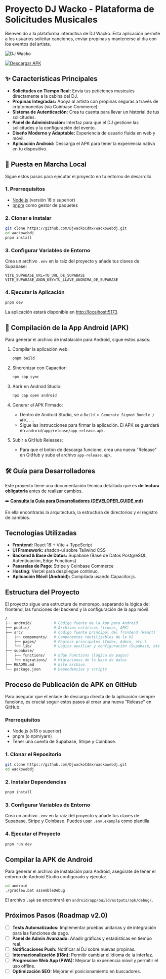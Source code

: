 # Proyecto DJ Wacko - Plataforma de Solicitudes Musicales

Bienvenido a la plataforma interactiva de DJ Wacko. Esta aplicación permite a los usuarios solicitar canciones, enviar propinas y mantenerse al día con los eventos del artista.

![DJ Wacko](src/assets/dj-wacko-main-logo.gif)

[![Descargar APK](https://img.shields.io/badge/Descargar-APK-brightgreen.svg)](https://github.com/DjwackoCdmx/wackowebdj/releases/latest/download/app-release.apk)

## ✨ Características Principales

- **Solicitudes en Tiempo Real:** Envía tus peticiones musicales directamente a la cabina del DJ.
- **Propinas Integradas:** Apoya al artista con propinas seguras a través de criptomonedas (vía Coinbase Commerce).
- **Sistema de Autenticación:** Crea tu cuenta para llevar un historial de tus solicitudes.
- **Panel de Administración:** Interfaz para que el DJ gestione las solicitudes y la configuración del evento.
- **Diseño Moderno y Adaptable:** Experiencia de usuario fluida en web y móvil.
- **Aplicación Android:** Descarga el APK para tener la experiencia nativa en tu dispositivo.

## 🚀 Puesta en Marcha Local

Sigue estos pasos para ejecutar el proyecto en tu entorno de desarrollo.

### 1. Prerrequisitos

- [Node.js](https://nodejs.org/) (versión 18 o superior)
- [pnpm](https://pnpm.io/installation) como gestor de paquetes

### 2. Clonar e Instalar

```bash
git clone https://github.com/DjwackoCdmx/wackowebdj.git
cd wackowebdj
pnpm install
```

### 3. Configurar Variables de Entorno

Crea un archivo `.env` en la raíz del proyecto y añade tus claves de Supabase:

```env
VITE_SUPABASE_URL=TU_URL_DE_SUPABASE
VITE_SUPABASE_ANON_KEY=TU_LLAVE_ANONIMA_DE_SUPABASE
```

### 4. Ejecutar la Aplicación

```bash
pnpm dev
```

La aplicación estará disponible en [http://localhost:5173](http://localhost:5173).

## 📲 Compilación de la App Android (APK)

Para generar el archivo de instalación para Android, sigue estos pasos:

1. Compilar la aplicación web:

   ```bash
   pnpm build
   ```

2. Sincronizar con Capacitor:

   ```bash
   npx cap sync
   ```

3. Abrir en Android Studio:

   ```bash
   npx cap open android
   ```

4. Generar el APK Firmado:
   - Dentro de Android Studio, ve a `Build > Generate Signed Bundle / APK...`.
   - Sigue las instrucciones para firmar la aplicación. El APK se guardará en `android/app/release/app-release.apk`.

5. Subir a GitHub Releases:
   - Para que el botón de descarga funcione, crea una nueva "Release" en GitHub y sube el archivo `app-release.apk`.

## 🛠️ Guía para Desarrolladores

Este proyecto tiene una documentación técnica detallada que es **de lectura obligatoria** antes de realizar cambios.

➡️ **[Consulta la Guía para Desarrolladores (DEVELOPER_GUIDE.md)](./DEVELOPER_GUIDE.md)**

En ella encontrarás la arquitectura, la estructura de directorios y el registro de cambios.

## Tecnologías Utilizadas

- **Frontend:** React 18 + Vite + TypeScript
- **UI Framework:** shadcn-ui sobre Tailwind CSS
- **Backend & Base de Datos:** Supabase (Base de Datos PostgreSQL, Autenticación, Edge Functions)
- **Pasarelas de Pago:** Stripe y Coinbase Commerce
- **Hosting:** Vercel para despliegue continuo.
- **Aplicación Móvil (Android):** Compilada usando Capacitor.js.

## Estructura del Proyecto

El proyecto sigue una estructura de monorepo, separando la lógica del frontend, las funciones del backend y la configuración de la app móvil.

```bash
/
├── android/          # Código fuente de la App para Android
├── public/           # Archivos estáticos (íconos, APK)
├── src/              # Código fuente principal del frontend (React)
│   ├── components/   # Componentes reutilizables de la UI
│   ├── pages/        # Páginas principales (Index, Admin, etc.)
│   └── lib/          # Lógica auxiliar y configuración (Supabase, etc.)
├── supabase/
│   ├── functions/    # Edge Functions (lógica de pagos)
│   └── migrations/   # Migraciones de la base de datos
├── README.md         # Este archivo
└── package.json      # Dependencias y scripts
```

## Proceso de Publicación de APK en GitHub

Para asegurar que el enlace de descarga directa de la aplicación siempre funcione, es crucial seguir estos pasos al crear una nueva "Release" en GitHub:
### Prerrequisitos

- Node.js (v18 o superior)
- pnpm (o npm/yarn)
- Tener una cuenta de Supabase, Stripe y Coinbase.

### 1. Clonar el Repositorio

```bash
git clone https://github.com/DjwackoCdmx/wackowebdj.git
cd wackowebdj
```

### 2. Instalar Dependencias

```bash
pnpm install
```

### 3. Configurar Variables de Entorno

Crea un archivo `.env` en la raíz del proyecto y añade tus claves de Supabase, Stripe y Coinbase. Puedes usar `.env.example` como plantilla.

### 4. Ejecutar el Proyecto

```bash
pnpm run dev
```

## Compilar la APK de Android

Para generar el archivo de instalación para Android, asegúrate de tener el entorno de Android Studio configurado y ejecuta:

```bash
cd android
./gradlew.bat assembleDebug
```

El archivo `.apk` se encontrará en `android/app/build/outputs/apk/debug/`.

## Próximos Pasos (Roadmap v2.0)

- [ ] **Tests Automatizados:** Implementar pruebas unitarias y de integración para las funciones de pago.
- [ ] **Panel de Admin Avanzado:** Añadir gráficas y estadísticas en tiempo real.
- [ ] **Notificaciones Push:** Notificar al DJ sobre nuevas propinas.
- [ ] **Internacionalización (i18n):** Permitir cambiar el idioma de la interfaz.
- [ ] **Progressive Web App (PWA):** Mejorar la experiencia móvil y permitir el uso offline.
- [ ] **Optimización SEO:** Mejorar el posicionamiento en buscadores.
